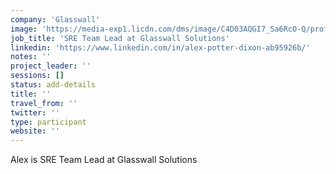 ```yaml
---
company: 'Glasswall'
image: 'https://media-exp1.licdn.com/dms/image/C4D03AQGI7_Sa6RcO-Q/profile-displayphoto-shrink_200_200/0?e=1588204800&v=beta&t=my-1nFot7XWqIc_vaRlCzSC3m7jteY9eBF7VZezeR7I'
job_title: 'SRE Team Lead at Glasswall Solutions'
linkedin: 'https://www.linkedin.com/in/alex-potter-dixon-ab95926b/'
notes: ''
project_leader: ''
sessions: []
status: add-details
title: ''
travel_from: ''
twitter: ''
type: participant
website: ''
---
```

Alex is SRE Team Lead at Glasswall Solutions